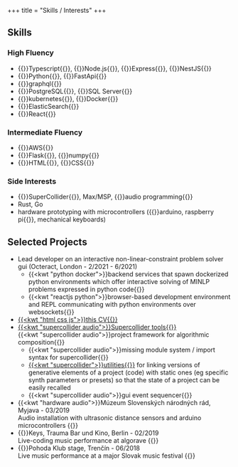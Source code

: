 +++
title = "Skills / Interests"
+++
## Skills
### High Fluency
-	{{<kw typescript>}}Typescript{{</kw>}}, {{<kw nodejs>}}Node.js{{</kw>}}, {{<kw express>}}Express{{</kw>}}, {{<kw nestjs>}}NestJS{{</kw>}}
-	{{<kw python>}}Python{{</kw>}}, {{<kw fastapi>}}FastApi{{</kw>}}
- {{<kw graphql>}}graphql{{</kw>}}
-	{{<kw postgresql>}}PostgreSQL{{</kw>}}, {{<kw mssql>}}SQL Server{{</kw>}}
-	{{<kw kubernetes>}}kubernetes{{</kw>}}, {{<kw docker>}}Docker{{</kw>}}
-	{{<kw elasticsearch>}}ElasticSearch{{</kw>}}
-	{{<kw reactjs>}}React{{</kw>}}

### Intermediate Fluency
-	{{<kw aws>}}AWS{{</kw>}}
- {{<kw flask>}}Flask{{</kw>}}, {{<kw numpy>}}numpy{{</kw>}}
- {{<kw html>}}HTML{{</kw>}}, {{<kw css>}}CSS{{</kw>}}

### Side Interests
-	{{<kw supercollider>}}SuperCollider{{</kw>}}, Max/MSP, {{<kw audio>}}audio programming{{</kw>}}
- Rust, Go
- hardware prototyping with microcontrollers ({{<kw hardware>}}arduino, raspberry pi{{</kw>}}, mechanical keyboards)

## Selected Projects
- Lead developer on an interactive non-linear-constraint problem solver gui (Octeract, London - 2/2021 - 6/2021)
  - {{<kwt "python docker">}}backend services that spawn dockerized python environments which offer interactive solving of MINLP problems expressed in python code{{</kwt>}}
  - {{<kwt "reactjs python">}}browser-based development environment and REPL communicating with python environments over websockets{{</kwt>}}
- [{{<kwt "html css js">}}this CV{{</kwt>}}](https://github.com/crawdaddie/cv)
- [{{<kwt "supercollider audio">}}Supercollider tools{{</kwt>}}](https://github.com/crawdaddie/sc-project-framework)  
  {{<kwt "supercollider audio">}}project framework for algorithmic composition{{</kwt>}}
  - {{<kwt "supercollider audio">}}missing module system / import syntax for supercollider{{</kwt>}}
  - [{{<kwt "supercollider">}}utilities{{</kwt>}}](https://github.com/crawdaddie/sc-project-framework/tree/main/classes/Project) for linking versions of generative elements of a project (code) with static ones (eg specific synth parameters or presets) so that the state of a project can be easily recalled
  - {{<kwt "supercollider audio">}}gui event sequencer{{</kwt>}}
- {{<kwt "hardware audio">}}Múzeum Slovenských národných rád, Myjava - 03/2019  
  Audio installation with ultrasonic distance sensors and arduino microcontrollers
  {{</kwt>}}
- {{<kwt audio>}}Keys, Trauma Bar und Kino, Berlin - 02/2019  
  Live-coding music performance at algorave
  {{</kwt>}}
- {{<kwt audio>}}Pohoda Klub stage, Trenčín - 06/2018  
  Live music performance at a major Slovak music festival
  {{</kwt>}}

